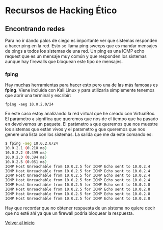 # Recursos de Hacking Ético

## Encontrando redes

Para no ir dando palos de ciego es importante ver que sistemas responden a hacer ping en la red. Esto se llama ping sweeps que es mandar mensajes de pings a todos los sistemas de una red. Un  ping es una ICMP echo request que es un mensaje muy común y que responden los sistemas aunque hay firewalls que bloquean este tipo de mensajes.

### fping

Hay muchas herramientas para hacer esto pero una de las más famosas es **fping**. Viene incluida con Kali Linux y para utilizarla simplemente tenemos que abrir una terminal y escribir:

```
fping -aeg 10.0.2.0/24
```

En este caso estoy analizando la red virtual que he creado con VirtualBox. El parámetro `e` significa que queremos que nos de el tiempo que ha pasado en devolvernos un paquete. El parámetro `a` que queremos que nos muestre los sistemas que están vivos y el parametro `g` que queremos que nos genere una lista con los sistemas.
La salida que me da este comando es:

```sh
$ fping -aeg 10.0.2.0/24
10.0.2.1 (0.218 ms)
10.0.2.2 (0.499 ms)
10.0.2.3 (0.394 ms)
10.0.2.5 (0.051 ms)
ICMP Host Unreachable from 10.0.2.5 for ICMP Echo sent to 10.0.2.4
ICMP Host Unreachable from 10.0.2.5 for ICMP Echo sent to 10.0.2.4
ICMP Host Unreachable from 10.0.2.5 for ICMP Echo sent to 10.0.2.4
ICMP Host Unreachable from 10.0.2.5 for ICMP Echo sent to 10.0.2.4
ICMP Host Unreachable from 10.0.2.5 for ICMP Echo sent to 10.0.2.8
ICMP Host Unreachable from 10.0.2.5 for ICMP Echo sent to 10.0.2.8
ICMP Host Unreachable from 10.0.2.5 for ICMP Echo sent to 10.0.2.8
ICMP Host Unreachable from 10.0.2.5 for ICMP Echo sent to 10.0.2.8
```

Hay que recordar que no obtener respuesta de un sistema no quiere decir que no esté ahí ya que un firewall podría bloquear la respuesta.

[Volver al inicio](./../../README.md)
